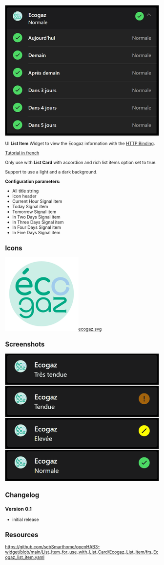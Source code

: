 ![Screen1](https://github.com/sebSmarthome/openHAB3-widget/raw/main/List_Item_for_use_with_List_Card/Ecogaz_List_Item/screenshots/Ecogaz.jpg)

UI **List Item** Widget to view the Ecogaz information with the [HTTP Binding](https://www.openhab.org/addons/bindings/http/).

[Tutorial in french](https://github.com/sebSmarthome/openHAB3-widget/wiki/ECOGAZ-pr%C3%A9visions-tension-sur-le-r%C3%A9seau-de-gaz)

Only use with **List Card** with accordion and rich list items option set to true.

Support to use a light and a dark background.

**Configuration parameters:**

* All title string
* Icon header
* Current Hour Signal item
* Today Signal item
* Tomorrow Signal item
* In Two Days Signal item
* In Three Days Signal item
* In Four Days Signal item
* In Five Days Signal item

## Icons

![ecogaz.svg](https://github.com/sebSmarthome/openHAB3-widget/raw/main/List_Item_for_use_with_List_Card/Ecogaz_List_Item/icons/ecogaz.svg)[ecogaz.svg](https://github.com/sebSmarthome/openHAB3-widget/raw/main/List_Item_for_use_with_List_Card/Ecogaz_List_Item/icons/ecogaz.svg)

## Screenshots

![Screen2|362x73](https://github.com/sebSmarthome/openHAB3-widget/raw/main/List_Item_for_use_with_List_Card/Ecogaz_List_Item/screenshots/Ecogaz1.gif)
![Screen3|362x73](https://github.com/sebSmarthome/openHAB3-widget/raw/main/List_Item_for_use_with_List_Card/Ecogaz_List_Item/screenshots/Ecogaz2.gif)
![Screen4|362x73](https://github.com/sebSmarthome/openHAB3-widget/raw/main/List_Item_for_use_with_List_Card/Ecogaz_List_Item/screenshots/Ecogaz3.gif)
![Screen5|362x73](https://github.com/sebSmarthome/openHAB3-widget/raw/main/List_Item_for_use_with_List_Card/Ecogaz_List_Item/screenshots/Ecogaz4.gif)

## Changelog
  
### Version 0.1

* initial release

## Resources

<https://github.com/sebSmarthome/openHAB3-widget/blob/main/List_Item_for_use_with_List_Card/Ecogaz_List_Item/frs_Ecogaz_list_item.yaml>